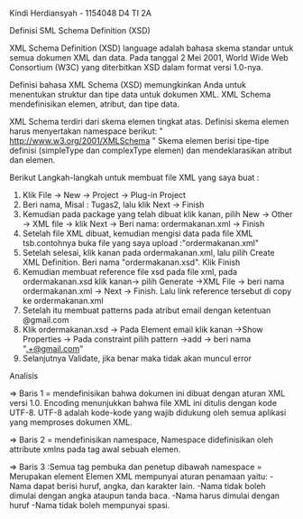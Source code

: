 
Kindi Herdiansyah - 1154048
D4 TI 2A

Definisi SML Schema Definition (XSD)

  XML Schema Definition (XSD) language adalah bahasa skema standar untuk semua dokumen XML dan data. 
Pada tanggal 2 Mei 2001, World Wide Web Consortium (W3C) yang diterbitkan XSD dalam format versi 1.0-nya.

  Definisi bahasa XML Schema (XSD) memungkinkan Anda untuk menentukan struktur dan tipe data untuk dokumen XML. 
XML Schema mendefinisikan elemen, atribut, dan tipe data.

  XML Schema terdiri dari skema elemen tingkat atas. Definisi skema elemen harus menyertakan namespace berikut:
  " http://www.w3.org/2001/XMLSchema "
Skema elemen berisi tipe-tipe definisi (simpleType dan complexType elemen) dan mendeklarasikan atribut dan elemen.

Berikut Langkah-langkah untuk membuat file XML yang saya buat :
  1. Klik File -> New -> Project -> Plug-in Project
  2. Beri nama, Misal : Tugas2, lalu klik Next -> Finish
  3. Kemudian pada package yang telah dibuat klik kanan, pilih New -> Other -> XML file -> klik Next
     -> Beri nama: ordermakanan.xml -> Finish 
  4. Setelah file XML dibuat, kemudian mengisi data pada file XML tsb.contohnya buka file yang saya upload :"ordermakanan.xml"
  5. Setelah selesai, klik kanan pada ordermakanan.xml, lalu pilih Create XML Definition. Beri nama "ordermakanan.xsd". Klik Finish 
  6. Kemudian membuat reference file xsd pada file xml, pada ordermakanan.xsd klik kanan-> pilih Generate ->XML File
     -> beri nama ordermakanan.xml -> Next -> Finish. Lalu link reference tersebut di copy ke ordermakanan.xml
  7. Setelah itu membuat patterns pada atribut email dengan ketentuan @gmail.com
  8. Klik ordermakanan.xsd -> Pada Element email klik kanan ->Show Properties
     -> Pada constraint pilih pattern ->add -> beri nama ".+@gmail.com"
  9. Selanjutnya Validate, jika benar maka tidak akan muncul error
  
Analisis

=>	Baris 1 <?xml version="1.0" encoding="UTF-8"?>
  = mendefinisikan bahwa dokumen ini dibuat dengan aturan XML versi 1.0. Encoding menunjukkan bahwa file XML 
    ini ditulis dengan kode UTF-8. 
    UTF-8 adalah kode-kode yang wajib didukung oleh semua aplikasi yang memproses dokumen XML.
    
=>  Baris 2 <baksokuat xmlns:xsi="http://www.w3.org/2001/XMLSchema-instance" xsi:noNamespaceSchemaLocation="ordermakanan.xsd">
  = mendefinisikan namespace, Namespace didefinisikan oleh attribute xmlns pada tag awal sebuah elemen.
  
=>	Baris 3 :Semua tag pembuka dan penetup dibawah namespace
  = Merupakan element
 Elemen XML mempunyai aturan penamaan yaitu:
-Nama dapat berisi huruf, angka, dan karakter lain.
-Nama tidak boleh dimulai dengan angka ataupun tanda baca.
-Nama harus dimulai dengan huruf
-Nama tidak boleh mempunyai spasi.



